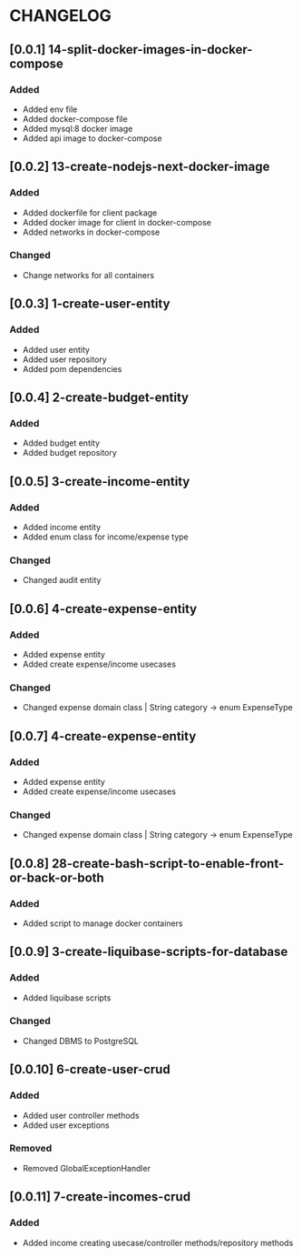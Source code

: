 # CHANGELOG

## [0.0.1] 14-split-docker-images-in-docker-compose
### Added
- Added env file
- Added docker-compose file
- Added mysql:8 docker image
- Added api image to docker-compose

## [0.0.2] 13-create-nodejs-next-docker-image
### Added
- Added dockerfile for client package
- Added docker image for client in docker-compose
- Added networks in docker-compose
### Changed
- Change networks for all containers

## [0.0.3] 1-create-user-entity
### Added
- Added user entity
- Added user repository
- Added pom dependencies

## [0.0.4] 2-create-budget-entity
### Added
- Added budget entity
- Added budget repository

## [0.0.5] 3-create-income-entity
### Added
- Added income entity
- Added enum class for income/expense type
### Changed
- Changed audit entity

## [0.0.6] 4-create-expense-entity
### Added
- Added expense entity
- Added create expense/income usecases
### Changed
- Changed expense domain class |  String category -> enum ExpenseType 

## [0.0.7] 4-create-expense-entity
### Added
- Added expense entity
- Added create expense/income usecases
### Changed
- Changed expense domain class |  String category -> enum ExpenseType 

## [0.0.8] 28-create-bash-script-to-enable-front-or-back-or-both
### Added
- Added script to manage docker containers

## [0.0.9] 3-create-liquibase-scripts-for-database
### Added
- Added liquibase scripts
### Changed
- Changed DBMS to PostgreSQL

## [0.0.10] 6-create-user-crud
### Added
- Added user controller methods
- Added user exceptions
### Removed
- Removed GlobalExceptionHandler

## [0.0.11] 7-create-incomes-crud
### Added
- Added income creating usecase/controller methods/repository methods